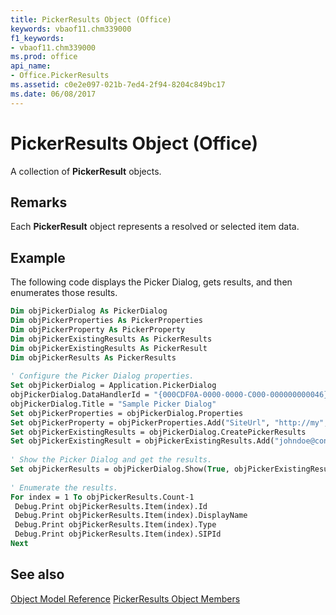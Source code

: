 ```yaml
---
title: PickerResults Object (Office)
keywords: vbaof11.chm339000
f1_keywords:
- vbaof11.chm339000
ms.prod: office
api_name:
- Office.PickerResults
ms.assetid: c0e2e097-021b-7ed4-2f94-8204c849bc17
ms.date: 06/08/2017
---
```



# PickerResults Object (Office)

A collection of  **PickerResult** objects.


## Remarks

Each  **PickerResult** object represents a resolved or selected item data.


## Example

The following code displays the Picker Dialog, gets results, and then enumerates those results.


```vb
Dim objPickerDialog As PickerDialog 
Dim objPickerProperties As PickerProperties 
Dim objPickerProperty As PickerProperty 
Dim objPickerExistingResults As PickerResults 
Dim objPickerExistingResults As PickerResult 
Dim objPickerResults As PickerResults 
 
' Configure the Picker Dialog properties. 
Set objPickerDialog = Application.PickerDialog 
objPickerDialog.DataHandlerId = "{000CDF0A-0000-0000-C000-000000000046}" 
objPickerDialog.Title = "Sample Picker Dialog" 
Set objPickerProperties = objPickerDialog.Properties 
Set objPickerProperty = objPickerProperties.Add("SiteUrl", "http://my", msoPickerFieldtypeText) 
Set objPickerExistingResults = objPickerDialog.CreatePickerResults 
Set objPickerExistingResult = objPickerExistingResults.Add("johndoe@contoso.com", "John Doe", "User") 
 
' Show the Picker Dialog and get the results. 
Set objPickerResults = objPickerDialog.Show(True, objPickerExistingResult) 
 
' Enumerate the results. 
For index = 1 To objPickerResults.Count-1 
 Debug.Print objPickerResults.Item(index).Id 
 Debug.Print objPickerResults.Item(index).DisplayName 
 Debug.Print objPickerResults.Item(index).Type 
 Debug.Print objPickerResults.Item(index).SIPId 
Next 

```


## See also





[Object Model Reference](./overview/reference-object-library-reference-for-office.md)
[PickerResults Object Members](./overview/pickerresults-members-office.md)
